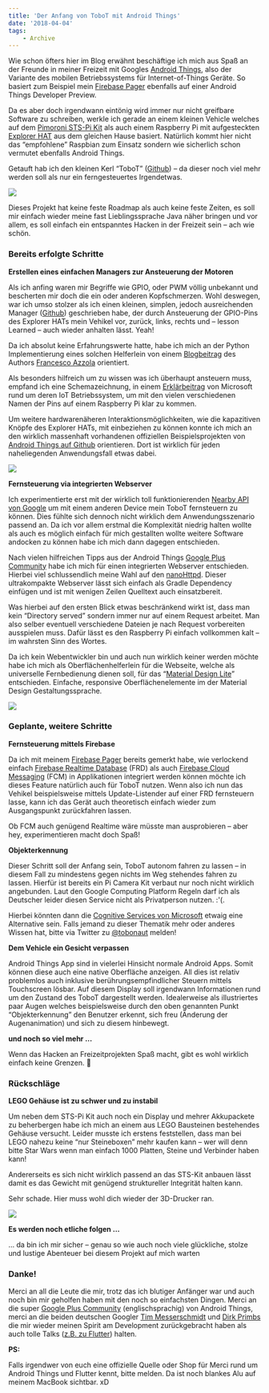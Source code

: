 ```yaml
---
title: 'Der Anfang von ToboT mit Android Things'
date: '2018-04-04'
tags:
    - Archive
---
```


Wie schon öfters hier im Blog erwähnt beschäftige ich mich aus Spaß an der Freunde in meiner Freizeit mit Googles [Android Things](https://developer.android.com/things/index.html), also der Variante des mobilen Betriebssystems für Internet-of-Things Geräte. So basiert zum Beispiel mein [Firebase Pager](https://github.com/tscholze/java-android-things-firebase-pager) ebenfalls auf einer Android Things Developer Preview.

Da es aber doch irgendwann eintönig wird immer nur nicht greifbare Software zu schreiben, werkle ich gerade an einem kleinen Vehicle welches auf dem [Pimoroni STS-Pi Kit](https://shop.pimoroni.de/products/sts-pi) als auch einem Raspberry Pi mit aufgesteckten [Explorer HAT](https://shop.pimoroni.de/products/explorer-hat) aus dem gleichen Hause basiert. Natürlich kommt hier nicht das “empfohlene” Raspbian zum Einsatz sondern wie sicherlich schon vermutet ebenfalls Android Things.

Getauft hab ich den kleinen Kerl “ToboT” ([Github](https://github.com/tscholze/java-android-things-tobot)) – da dieser noch viel mehr werden soll als nur ein ferngesteuertes Irgendetwas.

![](assets/java-android-tobot-1.jpg)

Dieses Projekt hat keine feste Roadmap als auch keine feste Zeiten, es soll mir einfach wieder meine fast Lieblingssprache Java näher bringen und vor allem, es soll einfach ein entspanntes Hacken in der Freizeit sein – ach wie schön.

### Bereits erfolgte Schritte

**Erstellen eines einfachen Managers zur Ansteuerung der Motoren**

Als ich anfing waren mir Begriffe wie GPIO, oder PWM völlig unbekannt und bescherten mir doch die ein oder anderen Kopfschmerzen. Wohl deswegen, war ich umso stolzer als ich einen kleinen, simplen, jedoch ausreichenden Manager ([Github](https://github.com/tscholze/java-android-things-tobot/blob/master/app/src/main/java/io/github/tscholze/tobbot/managers/MovementManager.java)) geschrieben habe, der durch Ansteuerung der GPIO-Pins des Explorer HATs mein Vehikel vor, zurück, links, rechts und – lesson Learned – auch wieder anhalten lässt. Yeah!

Da ich absolut keine Erfahrungswerte hatte, habe ich mich an der Python Implementierung eines solchen Helferlein von einem [Blogbeitrag](https://www.survivingwithandroid.com/2017/12/android-things-gpio-pins-build-a-controlled-car.html) des Authors [Francesco Azzola](https://www.survivingwithandroid.com/author/francesco-azzolagmail-com "Posts by Francesco Azzola") orientiert.

Als besonders hilfreich um zu wissen was ich überhaupt ansteuern muss, empfand ich eine Schemazeichnung, in einem [Erklärbeitrag](https://docs.microsoft.com/en-us/windows/iot-core/learn-about-hardware/pinmappings/pinmappingsrpi) von Microsoft rund um deren IoT Betriebssystem, um mit den vielen verschiedenen Namen der Pins auf einem Raspberry Pi klar zu kommen.

Um weitere hardwarenäheren Interaktionsmöglichkeiten, wie die kapazitiven Knöpfe des Explorer HATs, mit einbeziehen zu können konnte ich mich an den wirklich massenhaft vorhandenen offiziellen Beispielsprojekten von [Android Things auf Github](https://github.com/androidthings?utf8=✓&q=sample&type=&language=) orientieren. Dort ist wirklich für jeden naheliegenden Anwendungsfall etwas dabei.

![](assets/java-android-tobot-2.jpg)

**Fernsteuerung via integrierten Webserver**

Ich experimentierte erst mit der wirklich toll funktionierenden [Nearby API von Google](https://developers.google.com/nearby/) um mit einem anderen Device mein ToboT fernsteuern zu können. Dies fühlte sich dennoch nicht wirklich dem Anwendungsszenario passend an. Da ich vor allem erstmal die Komplexität niedrig halten wollte als auch es möglich einfach für mich gestallten wollte weitere Software andocken zu können habe ich mich dann dagegen entschieden.

Nach vielen hilfreichen Tipps aus der Android Things [Google Plus Community](https://plus.google.com/communities/107507328426910012281) habe ich mich für einen integrierten Webserver entschieden. Hierbei viel schlussendlich meine Wahl auf den [nanoHttpd](https://github.com/NanoHttpd/nanohttpd). Dieser ultrakompakte Webserver lässt sich einfach als Gradle Dependency einfügen und ist mit wenigen Zeilen Quelltext auch einsatzbereit.

Was hierbei auf den ersten Blick etwas beschränkend wirkt ist, dass man kein “Directory served” sondern immer nur auf einem Request arbeitet. Man also selber eventuell verschiedene Dateien je nach Request vorbereiten ausspielen muss. Dafür lässt es den Raspberry Pi einfach vollkommen kalt – im wahrsten Sinn des Wortes.

Da ich kein Webentwickler bin und auch nun wirklich keiner werden möchte habe ich mich als Oberflächenhelferlein für die Webseite, welche als universelle Fernbedienung dienen soll, für das “[Material Design Lite](https://getmdl.io)” entschieden. Einfache, responsive Oberflächenelemente im der Material Design Gestaltungssprache.

![](assets/java-android-tobot-3.jpg)

### Geplante, weitere Schritte

**Fernsteuerung mittels Firebase**

Da ich mit meinem [Firebase Pager](https://github.com/tscholze/java-android-things-firebase-pager) bereits gemerkt habe, wie verlockend einfach [Firebase Realtime Database](https://firebase.google.com/docs/database/) (FRD) als auch [Firebase Cloud Messaging](https://firebase.google.com/docs/database/) (FCM) in Applikationen integriert werden können möchte ich dieses Feature natürlich auch für ToboT nutzen. Wenn also ich nun das Vehikel beispielsweise mittels Update-Listender auf einer FRD fernsteuern lasse, kann ich das Gerät auch theoretisch einfach wieder zum Ausgangspunkt zurückfahren lassen.

Ob FCM auch genügend Realtime wäre müsste man ausprobieren – aber hey, experimentieren macht doch Spaß!

**Objekterkennung**

Dieser Schritt soll der Anfang sein, ToboT autonom fahren zu lassen – in diesem Fall zu mindestens gegen nichts im Weg stehendes fahren zu lassen. Hierfür ist bereits ein Pi Camera Kit verbaut nur noch nicht wirklich angebunden. Laut den Google Computing Platform Regeln darf ich als Deutscher leider diesen Service nicht als Privatperson nutzen. :'(.

Hierbei könnten dann die [Cognitive Services von Microsoft](https://azure.microsoft.com/de-de/services/cognitive-services/) etwaig eine Alternative sein. Falls jemand zu dieser Thematik mehr oder anderes Wissen hat, bitte via Twitter zu [@tobonaut](http://twitter.com/tobonaut) melden!

**Dem Vehicle ein Gesicht verpassen**

Android Things App sind in vielerlei Hinsicht normale Android Apps. Somit können diese auch eine native Oberfläche anzeigen. All dies ist relativ problemlos auch inklusive berührungsempfindlicher Steuern mittels Touchscreen lösbar. Auf diesem Display soll irgendwann Informationen rund um den Zustand des ToboT dargestellt werden. Idealerweise als illustriertes paar Augen welches beispielsweise durch den oben genannten Punkt “Objekterkennung” den Benutzer erkennt, sich freu (Änderung der Augenanimation) und sich zu diesem hinbewegt.

**und noch so viel mehr …**

Wenn das Hacken an Freizeitprojekten Spaß macht, gibt es wohl wirklich einfach keine Grenzen. 🙂

### Rückschläge

**LEGO Gehäuse ist zu schwer und zu instabil**

Um neben dem STS-Pi Kit auch noch ein Display und mehrer Akkupackete zu beherbergen habe ich mich an einem aus LEGO Bausteinen bestehendes Gehäuse versucht. Leider musste ich erstens feststellen, dass man bei LEGO nahezu keine “nur Steineboxen” mehr kaufen kann – wer will denn bitte Star Wars wenn man einfach 1000 Platten, Steine und Verbinder haben kann!

Andererseits es sich nicht wirklich passend an das STS-Kit anbauen lässt damit es das Gewicht mit genügend struktureller Integrität halten kann.

Sehr schade. Hier muss wohl dich wieder der 3D-Drucker ran.

![](assets/java-android-tobot-4.jpg)

**Es werden noch etliche folgen …**

… da bin ich mir sicher – genau so wie auch noch viele glückliche, stolze und lustige Abenteuer bei diesem Projekt auf mich warten

### Danke!

Merci an all die Leute die mir, trotz das ich blutiger Anfänger war und auch noch bin mir geholfen haben mit den noch so einfachsten Dingen. Merci an die super [Google Plus Community](https://plus.google.com/communities/107507328426910012281) (englischsprachig) von Android Things, merci an die beiden deutschen Googler [Tim Messerschmidt](https://twitter.com/SeraAndroid) und [Dirk Primbs](https://twitter.com/dirkprimbs) die mir wieder meinen Spirit am Development zurückgebracht haben als auch tolle Talks ([z.B. zu Flutter](https://www.youtube.com/watch?v=0IY6J5baAj8)) halten.

**PS:**

Falls irgendwer von euch eine offizielle Quelle oder Shop für Merci rund um Android Things und Flutter kennt, bitte melden. Da ist noch blankes Alu auf meinem MacBook sichtbar. xD